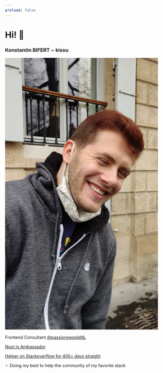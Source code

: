 ```yaml
---
preload: false
---
```


<h1 class="!text-pink-500">Hi! 👋</h1>

<h3>Konstantin BIFERT ~ <span
    class="text-transparent bg-clip-text bg-gradient-to-br from-orange-500 to-pink-500">kissu</span></h3>

<div class="flex mt-6">
  <img v-motion :initial="{ x: -200, y: 0, scale: 1, rotate: 0 }" :enter="final"
    class="top-0 left-0 right-0 bottom-0 h-48 rounded aspect-square" src="/images/kissu.jpg"
    alt="photo of konstantin" />
  <section class="ml-4">
    <p class="!m-0">
      <logos-vue/> Frontend Consultant <a href="https://twitter.com/passionpeopleNL">@passionpeopleNL</a>
    </p>
    <p class="my-2">
      <logos-nuxt-icon class="inline h-6" />
      <a href="https://nuxtjs.org/teams" class="ml-2">Nuxt.js Ambassador</a>
    </p>
    <p class="my-2">
      <logos-stackoverflow-icon class="inline mr-2" />
      <a href="https://stackoverflow.com/users/8816585/kissu">Helper on Stackoverflow for 400+ days straight</a>
      <p>✨ Doing my best to help the community of my favorite stack</p>
    </p>
  </section>
</div>

<script setup lang="ts">
  const final = {
    x: 0,
    y: 0,
    scale: 1,
    transition: {
      type: 'spring',
      damping: 10,
      stiffness: 20,
      mass: 2
    }
  }
  const melon = {
    x: 50,
    y: -50,
    rotate: 0,
    scale: 1,
    transition: {
      type: 'spring',
      damping: 10,
      stiffness: 20,
      mass: 2
    }
  }
</script>
